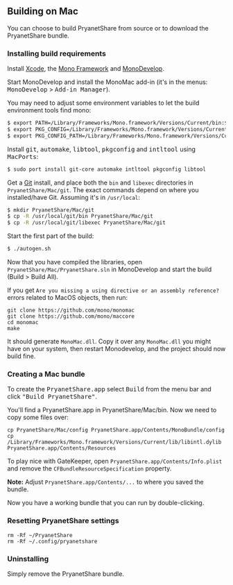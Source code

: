 ## Building on Mac

You can choose to build PryanetShare from source or to download the PryanetShare bundle.


### Installing build requirements

Install [Xcode](https://developer.apple.com/xcode/), the [Mono Framework](http://www.mono-project.com/) 
and [MonoDevelop](http://monodevelop.com/).

Start MonoDevelop and install the MonoMac add-in (it's in the menus: <tt>MonoDevelop</tt> > <tt>Add-in Manager</tt>).


You may need to adjust some environment variables to let the build environment tools find mono:
   
```bash
$ export PATH=/Library/Frameworks/Mono.framework/Versions/Current/bin:$PATH
$ export PKG_CONFIG=/Library/Frameworks/Mono.framework/Versions/Current/bin/pkg-config
$ export PKG_CONFIG_PATH=/Library/Frameworks/Mono.framework/Versions/Current/lib/pkgconfig
```

Install <tt>git</tt>, <tt>automake</tt>, <tt>libtool</tt>, <tt>pkgconfig</tt> and <tt>intltool</tt> using <tt>MacPorts</tt>:

```bash
$ sudo port install git-core automake intltool pkgconfig libtool
```

Get a [Git](http://code.google.com/p/git-osx-installer/) install, and place both the `bin` and `libexec` directories in `PryanetShare/Mac/git`.
The exact commands depend on where you installed/have Git. Assuming it's in `/usr/local`:

```bash
$ mkdir PryanetShare/Mac/git
$ cp -R /usr/local/git/bin PryanetShare/Mac/git
$ cp -R /usr/local/git/libexec PryanetShare/Mac/git
```

Start the first part of the build:

```bash
$ ./autogen.sh
```

Now that you have compiled the libraries, open `PryanetShare/Mac/PryanetShare.sln` in
MonoDevelop and start the build (Build > Build All).

If you get `Are you missing a using directive or an assembly reference?` errors related to MacOS objects, then run:

```
git clone https://github.com/mono/monomac
git clone https://github.com/mono/maccore
cd monomac
make
```

It should generate `MonoMac.dll`. Copy it over any `MonoMac.dll` you might have on your system, then restart Monodevelop, and the project should now build fine.

### Creating a Mac bundle

To create the <tt>PryanetShare.app</tt> select <tt>Build</tt> from the menu bar 
and click <tt>"Build PryanetShare"</tt>.

You'll find a PryanetShare.app in PryanetShare/Mac/bin. Now we need to copy some files over:

```
cp PryanetShare/Mac/config PryanetShare.app/Contents/MonoBundle/config
cp /Library/Frameworks/Mono.framework/Versions/Current/lib/libintl.dylib PryanetShare.app/Contents/Resources
```

To play nice with GateKeeper, open `PryanetShare.app/Contents/Info.plist` and remove the `CFBundleResourceSpecification` property.

**Note:** Adjust `PryanetShare.app/Contents/...` to where you saved the bundle.

Now you have a working bundle that you can run by double-clicking.


### Resetting PryanetShare settings

```
rm -Rf ~/PryanetShare
rm -Rf ~/.config/pryanetshare
```


### Uninstalling

Simply remove the PryanetShare bundle.

